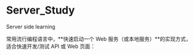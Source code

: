 # Server_Study
Server side learning

常用流行编程语言中，**快速启动一个 Web 服务（或本地服务）**的实现方式，适合快速开发/测试 API 或 Web 页面：

